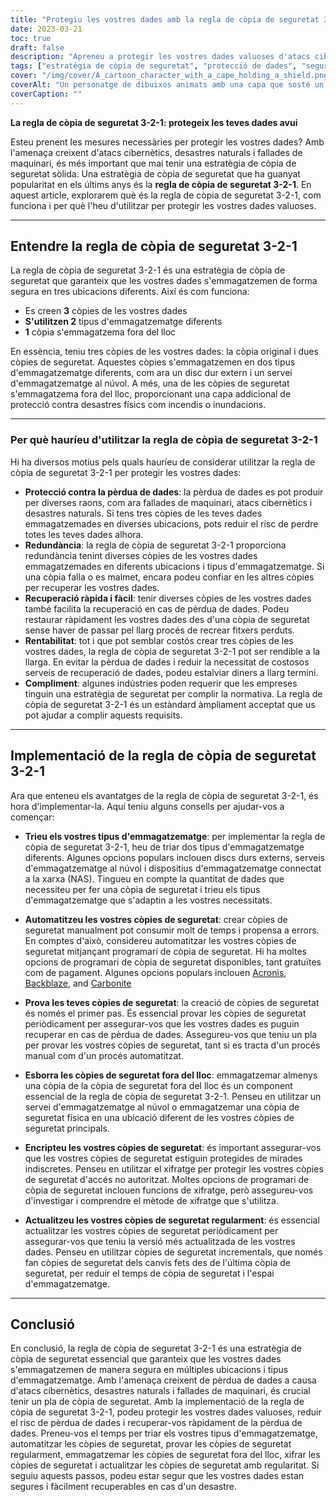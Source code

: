 ```yaml
---
title: "Protegiu les vostres dades amb la regla de còpia de seguretat 3-2-1."
date: 2023-03-21
toc: true
draft: false
description: "Apreneu a protegir les vostres dades valuoses d'atacs cibernètics, desastres naturals i errors de maquinari."
tags: ["estratègia de còpia de seguretat", "protecció de dades", "seguretat cibernètica", "redundància de dades", "prevenció de pèrdues de dades", "recuperació de dades", "compliment", "discs durs externs", "serveis d'emmagatzematge al núvol", "emmagatzematge connectat a la xarxa", "programari de còpia de seguretat", "còpies de seguretat automatitzades", "seguretat de dades", "recuperació de desastres", "còpia de seguretat fora del lloc", "còpies de seguretat redundants", "bones pràctiques de còpia de seguretat", "solucions de còpia de seguretat", "tipus d'emmagatzematge", "seguretat de dades"]
cover: "/img/cover/A_cartoon_character_with_a_cape_holding_a_shield.png"
coverAlt: "Un personatge de dibuixos animats amb una capa que sosté un escut amb el número 3, mentre es troba a sobre de dues caixes d'emmagatzematge, una que representa un disc dur i l'altra un núvol, i assenyala un globus que representa l'emmagatzematge fora del lloc."
coverCaption: ""
---
```


**La regla de còpia de seguretat 3-2-1: protegeix les teves dades avui**

Esteu prenent les mesures necessàries per protegir les vostres dades? Amb l'amenaça creixent d'atacs cibernètics, desastres naturals i fallades de maquinari, és més important que mai tenir una estratègia de còpia de seguretat sòlida. Una estratègia de còpia de seguretat que ha guanyat popularitat en els últims anys és la **regla de còpia de seguretat 3-2-1**. En aquest article, explorarem què és la regla de còpia de seguretat 3-2-1, com funciona i per què l'heu d'utilitzar per protegir les vostres dades valuoses.

______

## Entendre la regla de còpia de seguretat 3-2-1

La regla de còpia de seguretat 3-2-1 és una estratègia de còpia de seguretat que garanteix que les vostres dades s'emmagatzemen de forma segura en tres ubicacions diferents. Així és com funciona:

- Es creen **3** còpies de les vostres dades
- **S'utilitzen 2** tipus d'emmagatzematge diferents
- **1** còpia s'emmagatzema fora del lloc

En essència, teniu tres còpies de les vostres dades: la còpia original i dues còpies de seguretat. Aquestes còpies s'emmagatzemen en dos tipus d'emmagatzematge diferents, com ara un disc dur extern i un servei d'emmagatzematge al núvol. A més, una de les còpies de seguretat s'emmagatzema fora del lloc, proporcionant una capa addicional de protecció contra desastres físics com incendis o inundacions.

______


### Per què hauríeu d'utilitzar la regla de còpia de seguretat 3-2-1

Hi ha diversos motius pels quals hauríeu de considerar utilitzar la regla de còpia de seguretat 3-2-1 per protegir les vostres dades:

- **Protecció contra la pèrdua de dades**: la pèrdua de dades es pot produir per diverses raons, com ara fallades de maquinari, atacs cibernètics i desastres naturals. Si tens tres còpies de les teves dades emmagatzemades en diverses ubicacions, pots reduir el risc de perdre totes les teves dades alhora.
- **Redundància**: la regla de còpia de seguretat 3-2-1 proporciona redundància tenint diverses còpies de les vostres dades emmagatzemades en diferents ubicacions i tipus d'emmagatzematge. Si una còpia falla o es malmet, encara podeu confiar en les altres còpies per recuperar les vostres dades.
- **Recuperació ràpida i fàcil**: tenir diverses còpies de les vostres dades també facilita la recuperació en cas de pèrdua de dades. Podeu restaurar ràpidament les vostres dades des d'una còpia de seguretat sense haver de passar pel llarg procés de recrear fitxers perduts.
- **Rentabilitat**: tot i que pot semblar costós crear tres còpies de les vostres dades, la regla de còpia de seguretat 3-2-1 pot ser rendible a la llarga. En evitar la pèrdua de dades i reduir la necessitat de costosos serveis de recuperació de dades, podeu estalviar diners a llarg termini.
- **Compliment**: algunes indústries poden requerir que les empreses tinguin una estratègia de seguretat per complir la normativa. La regla de còpia de seguretat 3-2-1 és un estàndard àmpliament acceptat que us pot ajudar a complir aquests requisits.

______


## Implementació de la regla de còpia de seguretat 3-2-1

Ara que enteneu els avantatges de la regla de còpia de seguretat 3-2-1, és hora d'implementar-la. Aquí teniu alguns consells per ajudar-vos a començar:

- **Trieu els vostres tipus d'emmagatzematge**: per implementar la regla de còpia de seguretat 3-2-1, heu de triar dos tipus d'emmagatzematge diferents. Algunes opcions populars inclouen discs durs externs, serveis d'emmagatzematge al núvol i dispositius d'emmagatzematge connectat a la xarxa (NAS). Tingueu en compte la quantitat de dades que necessiteu per fer una còpia de seguretat i trieu els tipus d'emmagatzematge que s'adaptin a les vostres necessitats.

- **Automatitzeu les vostres còpies de seguretat**: crear còpies de seguretat manualment pot consumir molt de temps i propensa a errors. En comptes d'això, considereu automatitzar les vostres còpies de seguretat mitjançant programari de còpia de seguretat. Hi ha moltes opcions de programari de còpia de seguretat disponibles, tant gratuïtes com de pagament. Algunes opcions populars inclouen [Acronis](https://www.acronis.com/), [Backblaze](https://www.backblaze.com/), and [Carbonite](https://www.carbonite.com/)

- **Prova les teves còpies de seguretat**: la creació de còpies de seguretat és només el primer pas. És essencial provar les còpies de seguretat periòdicament per assegurar-vos que les vostres dades es puguin recuperar en cas de pèrdua de dades. Assegureu-vos que teniu un pla per provar les vostres còpies de seguretat, tant si es tracta d'un procés manual com d'un procés automatitzat.

- **Esborra les còpies de seguretat fora del lloc**: emmagatzemar almenys una còpia de la còpia de seguretat fora del lloc és un component essencial de la regla de còpia de seguretat 3-2-1. Penseu en utilitzar un servei d'emmagatzematge al núvol o emmagatzemar una còpia de seguretat física en una ubicació diferent de les vostres còpies de seguretat principals.

- **Encripteu les vostres còpies de seguretat**: és important assegurar-vos que les vostres còpies de seguretat estiguin protegides de mirades indiscretes. Penseu en utilitzar el xifratge per protegir les vostres còpies de seguretat d'accés no autoritzat. Moltes opcions de programari de còpia de seguretat inclouen funcions de xifratge, però assegureu-vos d'investigar i comprendre el mètode de xifratge que s'utilitza.

- **Actualitzeu les vostres còpies de seguretat regularment**: és essencial actualitzar les vostres còpies de seguretat periòdicament per assegurar-vos que teniu la versió més actualitzada de les vostres dades. Penseu en utilitzar còpies de seguretat incrementals, que només fan còpies de seguretat dels canvis fets des de l'última còpia de seguretat, per reduir el temps de còpia de seguretat i l'espai d'emmagatzematge.

______

## Conclusió

En conclusió, la regla de còpia de seguretat 3-2-1 és una estratègia de còpia de seguretat essencial que garanteix que les vostres dades s'emmagatzemen de manera segura en múltiples ubicacions i tipus d'emmagatzematge. Amb l'amenaça creixent de pèrdua de dades a causa d'atacs cibernètics, desastres naturals i fallades de maquinari, és crucial tenir un pla de còpia de seguretat. Amb la implementació de la regla de còpia de seguretat 3-2-1, podeu protegir les vostres dades valuoses, reduir el risc de pèrdua de dades i recuperar-vos ràpidament de la pèrdua de dades. Preneu-vos el temps per triar els vostres tipus d'emmagatzematge, automatitzar les còpies de seguretat, provar les còpies de seguretat regularment, emmagatzemar les còpies de seguretat fora del lloc, xifrar les còpies de seguretat i actualitzar les còpies de seguretat amb regularitat. Si seguiu aquests passos, podeu estar segur que les vostres dades estan segures i fàcilment recuperables en cas d'un desastre.